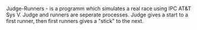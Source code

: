 Judge-Runners - is a programm which simulates a real race using IPC AT&T Sys V. Judge and runners are seperate processes. Judge gives a start to a first runner, then first runners gives a "stick" to the next.